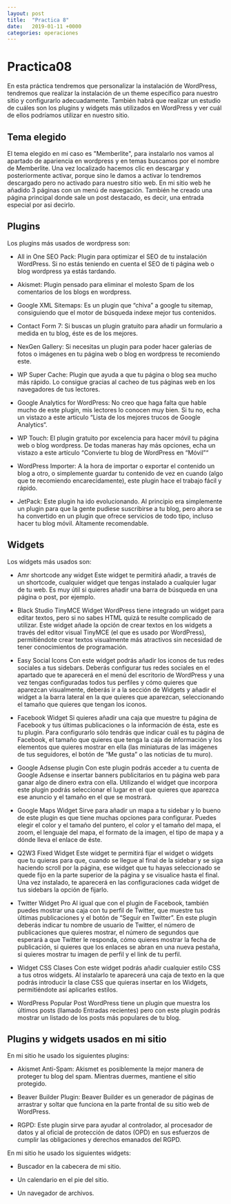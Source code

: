 ```yaml
---
layout: post
title:  "Practica 8"
date:   2019-01-11 +0000
categories: operaciones
---
```


# Practica08

En esta práctica tendremos que personalizar la instalación de WordPress, tendremos que realizar la instalación de un theme específico para nuestro sitio y configurarlo adecuadamente. También habrá que realizar un estudio de cuáles son los plugins y widgets más utilizados en WordPress y ver cuál de ellos podríamos utilizar en nuestro sitio.

## Tema elegido

El tema elegido en mi caso es "Memberlite", para instalarlo nos vamos al apartado de apariencia en wordpress y en temas buscamos por el nombre de Memberlite. Una vez localizado hacemos clic en descargar y posteriormente activar, porque sino le damos a activar lo tendremos descargado pero no activado para nuestro sitio web.  En mi sitio web he añadido 3 páginas con un menú de navegación. También he creado una página principal donde sale un post destacado, es decir, una entrada especial por asi decirlo.

## Plugins 

Los plugins más usados de wordpress son:

- All in One SEO Pack: Plugin para optimizar el SEO de tu instalación WordPress. Si no estás teniendo en cuenta el SEO de ti página web o blog wordpress ya estás tardando.

- Akismet: Plugin pensado para eliminar el molesto Spam de los comentarios de los blogs en wordpress.

- Google XML Sitemaps: Es un plugin que “chiva” a google tu sitemap, consiguiendo que el motor de búsqueda indexe mejor tus contenidos.

- Contact Form 7: Si buscas un plugin gratuito para añadir un formulario a medida en tu blog, éste es de los mejores.

- NexGen Gallery: Si necesitas un plugin para poder hacer galerías de fotos o imágenes en tu página web o blog en wordpress te recomiendo este.

- WP Super Cache: Plugin que ayuda a que tu página o blog sea mucho más rápido. Lo consigue gracias al cacheo de tus páginas web en los navegadores de tus lectores.

- Google Analytics for WordPress: No creo que haga falta que hable mucho de este plugin, mis lectores lo conocen muy bien. Si tu no, echa un vistazo a este artículo “Lista de los mejores trucos de Google Analytics“.

- WP Touch: El plugin gratuito por excelencia para hacer móvil tu página web o blog wordpress. De todas maneras hay más opciones, echa un vistazo a este artículo “Convierte tu blog de WordPress en “Móvil”“

- WordPress Importer: A la hora de importar o exportar el contenido un blog a otro, o simplemente guardar tu contenido de vez en cuando (algo que te recomiendo encarecidamente), este plugin hace el trabajo fácil y rápido.

- JetPack: Este plugin ha ido evolucionando. Al principio era simplemente un plugin para que la gente pudiese suscribirse a tu blog, pero ahora se ha convertido en un plugin que ofrece servicios de todo tipo, incluso hacer tu blog móvil. Altamente recomendable.

## Widgets

Los widgets más usados son:

- Amr shortcode any widget
Este widget te permitirá añadir, a través de un shortcode, cualquier widget que tengas instalado a cualquier lugar de tu web. Es muy útil si quieres añadir una barra de búsqueda en una página o post, por ejemplo.

- Black Studio TinyMCE Widget
WordPress tiene integrado un widget para editar textos, pero si no sabes HTML quizá te resulte complicado de utilizar.
Este widget añade la opción de crear textos en los widgets a través del editor visual TinyMCE (el que es usado por WordPress), permitiéndote crear textos visualmente más atractivos sin necesidad de tener conocimientos de programación.

- Easy Social Icons
Con este widget podrás añadir los iconos de tus redes sociales a tus sidebars.
Deberás configurar tus redes sociales en el apartado que te aparecerá en el menú del escritorio de WordPress y una vez tengas configuradas todos tus perfiles y cómo quieres que aparezcan visualmente, deberás ir a la sección de Widgets y añadir el widget a la barra lateral en la que quieres que aparezcan, seleccionando el tamaño que quieres que tengan los iconos.

- Facebook Widget
Si quieres añadir una caja que muestre tu página de Facebook y tus últimas publicaciones o la información de ésta, este es tu plugin.
Para configurarlo sólo tendrás que indicar cuál es tu página de Facebook, el tamaño que quieres que tenga la caja de información y los elementos que quieres mostrar en ella (las miniaturas de las imágenes de tus seguidores, el botón de “Me gusta” o las noticias de tu muro).

- Google Adsense plugin
Con este plugin podrás acceder a tu cuenta de Google Adsense e insertar banners publicitarios en tu página web para ganar algo de dinero extra con ella.
Utilizando el widget que incorpora este plugin podrás seleccionar el lugar en el que quieres que aparezca ese anuncio y el tamaño en el que se mostrará.

- Google Maps Widget
Sirve para añadir un mapa a tu sidebar y lo bueno de este plugin es que tiene muchas opciones para configurar. Puedes elegir el color y el tamaño del puntero, el color y el tamaño del mapa, el zoom, el lenguaje del mapa, el formato de la imagen, el tipo de mapa y a dónde lleva el enlace de éste.

- Q2W3 Fixed Widget
Este widget te permitirá fijar el widget o widgets que tu quieras para que, cuando se llegue al final de la sidebar y se siga haciendo scroll por la página, ese widget que tu hayas seleccionado se quede fijo en la parte superior de la página y se visualice hasta el final.
Una vez instalado, te aparecerá en las configuraciones cada widget de tus sidebars la opción de fijarlo.

- Twitter Widget Pro
Al igual que con el plugin de Facebook, también puedes mostrar una caja con tu perfil de Twitter, que muestre tus últimas publicaciones y el botón de “Seguir en Twitter”.
En este plugin deberás indicar tu nombre de usuario de Twitter, el número de publicaciones que quieres mostrar, el número de segundos que esperará a que Twitter le responda, cómo quieres mostrar la fecha de publicación, si quieres que los enlaces se abran en una nueva pestaña, si quieres mostrar tu imagen de perfil y el link de tu perfil.

- Widget CSS Clases
Con este widget podrás añadir cualquier estilo CSS a tus otros widgets. Al instalarlo te aparecerá una caja de texto en la que podrás introducir la clase CSS que quieras insertar en los Widgets, permitiéndote así aplicarles estilos.

- WordPress Popular Post
WordPress tiene un plugin que muestra los últimos posts (llamado Entradas recientes) pero con este plugin podrás mostrar un listado de los posts más populares de tu blog.

## Plugins y widgets usados en mi sitio

En mi sitio he usado los siguientes plugins:

- Akismet Anti-Spam: Akismet es posiblemente la mejor manera de proteger tu blog del spam. Mientras duermes, mantiene el sitio protegido.

- Beaver Builder Plugin: Beaver Builder es un generador de páginas de arrastrar y soltar que funciona en la parte frontal de su sitio web de WordPress.

- RGPD: Este plugin sirve para ayudar al controlador, al procesador de datos y al oficial de protección de datos (OPD) en sus esfuerzos de cumplir las obligaciones y derechos emanados del RGPD.

En mi sitio he usado los siguientes widgets:

- Buscador en la cabecera de mi sitio.

- Un calendario en el pie del sitio.

- Un navegador de archivos.
